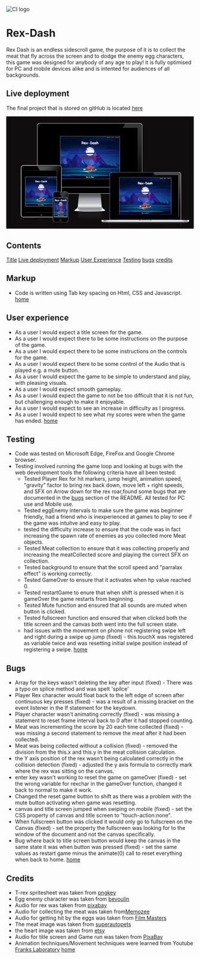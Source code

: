 ![CI logo](https://codeinstitute.s3.amazonaws.com/fullstack/ci_logo_small.png)

# Rex-Dash

Rex Dash is an endless sidescroll game, the purpose of it is to collect the meat that fly across the screen and to dodge the enemy egg characters,
this game was designed for anybody of any age to play! it is fully optimised for PC and mobile devices alike and is intented for audiences of all backgrounds.

## Live deployment

The final project that is stored on gitHub is located [here](https://liamedwards931.github.io/JavascriptProject/)

![Responsive screen shot of the project](assets/images/readmeimg/responsivescreen.png)

## Contents

[Title](#rex-run)
[Live deployment](#live-deployment)
[Markup](#markup)
[User Experience](#user-experience)
[Testing](#testing)
[bugs](#bugs)
[credits](#credits)

## Markup

- Code is written using Tab key spacing on Html, CSS and Javascript.
  [home](#rex-dash)

## User experience

- As a user I would expect a title screen for the game.
- As a user I would expect there to be some instructions on the purpose of the game.
- As a user I would expect there to be some instructions on the controls for the game.
- As a user I would expect there to be some control of the Audio that is played e.g. a mute button.
- As a user I would expect the game to be simple to understand and play, with pleasing visuals.
- As a user I would expect smooth gameplay.
- As a user I would expect the game to not be too difficult that it is not fun, but challenging enough to make it enjoyable.
- As a user I would expect to see an increase in difficulty as I progress.
- As a user I would expect to see what my scores were when the game has ended.
  [home](#rex-dash)

## Testing

- Code was tested on Microsoft Edge, FireFox and Google Chrome browser.
- Testing involved running the game loop and looking at bugs with the web development tools the following criteria have all been tested:
  - Tested Player Rex for hit markers, jump height, animation speed, "gravity" factor to bring rex back down, move left + right speeds, and SFX on Arrow down for the rex roar,found some bugs that are documented in the [bugs](#bugs) section of the README. All tested for PC use and Mobile use.
  - Tested eggEnemy intervals to make sure the game was beginner friendly, had a friend who is inexperienced at games to play to see if the game was intuitve and easy to play.
  - tested the difficulty increase to ensure that the code was in fact increasing the spawn rate of enemies as you collected more Meat objects.
  - Tested Meat collection to ensure that it was collecting properly and increasing the meatCollected score and playing the correct SFX on collection.
  - Tested background to ensure that the scroll speed and "parralax effect" is working correctly.
  - Tested GameOver to ensure that it activates when hp value reached 0.
  - Tested restartGame to enure that when shift is pressed when it is gameOver the game restarts from beginning.
  - Tested Mute function and ensured that all sounds are muted when button is clicked.
  - Tested fullscreen function and ensured that when clicked both the title screen and the canvas both went into the full screen state.
  - had issues with the movement on phone not registering swipe left and right during a swipe up jump (fixed) - this.touchX was registered as variable twice and was resetting initial swipe position instead of registering a swipe.
    [home](#rex-dash)

## Bugs

- Array for the keys wasn't deleting the key after input (fixed) - There was a typo on splice method and was spelt 'spilce'
- Player Rex character would float back to the left edge of screen after continuous key presses (fixed) - was a result of a missing bracket on the event listener in the If statement for the keydown.
- Player character wasn't animating correctly (fixed) - was missing a statement to reset frame interval back to 0 after it had stopped counting.
- Meat was incrementing the score by 20 each time collected (fixed) - was missing a second statement to remove the meat after it had been collected.
- Meat was being collected without a collision (fixed) - removed the division from the this.x and this.y in the meat collision calculation.
- the Y axis position of the rex wasn't being calculated correctly in the collision detection (fixed) - adjusted the y axis formula to correctly mark where the rex was sitting on the canvas.
- enter key wasn't working to reset the game on gameOver (fixed) - set the wrong variable for rexchar in the gameOver function, changed it back to normal to make it work.
- Changed the reset game button to shift as there was a problem with the mute button activating when game was resetting.
- canvas and title screen jumped when swiping on mobile (fixed) - set the CSS property of canvas and title screen to "touch-action:none".
- When fullscreen button was clicked it would only go to fullscreen on the Canvas (fixed) - set the property the fullscreen was looking for to the window of the document and not the canvas specifically.
- Bug where back to title screen button would keep the canvas in the same state it was when button was pressed (fixed) - set the same values as restart game minus the animate(0) call to reset everything when back to home.
  [home](#rex-dash)

## Credits

- T-rex spritesheet was taken from [pngkey](https://www.pngkey.com/download/u2e6o0o0o0w7w7a9_dinosaur-trex-dino-sprite-sheet/)
- Egg enemy character was taken from [bevoulin](https://bevouliin.com/category/game-asset/game-characters/page/3/)
- Audio for rex was taken from [pixabay](https://pixabay.com/sound-effects/search/t-rex/)
- Audio for collecting the meat was taken from[Memozee](http://animal.memozee.com/animal/SOUND/JurassicPark-Tyrannosaurus_rex-Roaring.wav)
- Audio for getting hit by the eggs was taken from [Film Masters](https://www.youtube.com/watch?v=b3NYvwd8vBI)
- The meat image was taken from [superautopets](https://superautopets.fandom.com/wiki/Meat_Bone)
- the heart image was taken from [etsy](https://etsy.com)
- Audio for title screen and Game run was taken from [PixaBay](https://pixabay.com/music/search/dinosaur/)
- Animation techniques/Movement techniques were learned from Youtube [Franks Laboratory](https://www.youtube.com/watch?v=GFO_txvwK_c)
  [home](#rex-dash)
